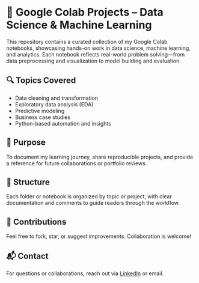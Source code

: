 # 📘 Google Colab Projects – Data Science & Machine Learning

This repository contains a curated collection of my Google Colab notebooks, showcasing hands-on work in data science, machine learning, and analytics. Each notebook reflects real-world problem solving—from data preprocessing and visualization to model building and evaluation.

## 🔍 Topics Covered
- Data cleaning and transformation
- Exploratory data analysis (EDA)
- Predictive modeling
- Business case studies
- Python-based automation and insights

## 🎯 Purpose
To document my learning journey, share reproducible projects, and provide a reference for future collaborations or portfolio reviews.

## 📂 Structure
Each folder or notebook is organized by topic or project, with clear documentation and comments to guide readers through the workflow.

## 🤝 Contributions
Feel free to fork, star, or suggest improvements. Collaboration is welcome!

## 📬 Contact
For questions or collaborations, reach out via [LinkedIn](https://www.linkedin.com/) or email.

